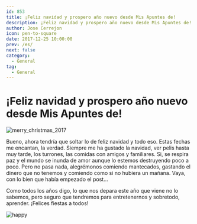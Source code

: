 ```yaml
---
id: 853
title: ¡Feliz navidad y prospero año nuevo desde Mis Apuntes de!
description: ¡Feliz navidad y prospero año nuevo desde Mis Apuntes de!
author: Jose Cerrejon
icon: pen-to-square
date: 2017-12-25 10:00:00
prev: /es/
next: false
category:
  - General
tag:
  - General
---
```


# ¡Feliz navidad y prospero año nuevo desde Mis Apuntes de!

![merry_christmas_2017](/images/2016/12/merry_christmas_2016.png)

Bueno, ahora tendría que soltar lo de feliz navidad y todo eso. Estas fechas me encantan, la verdad. Siempre me ha gustado la navidad, ver pelis hasta muy tarde, los turrones, las comidas con amigos y familiares. Si, se respira paz y el mundo se inunda de amor aunque lo estemos destruyendo poco a poco. Pero no pasa nada, alegrémonos comiendo mantecados, gastando el dinero que no tenemos y comiendo como si no hubiera un mañana. Vaya, con lo bien que había empezado el post...

Como todos los años digo, lo que nos depara este año que viene no lo sabemos, pero seguro que tendremos para entretenernos y sobretodo, aprender. ¡Felices fiestas a todos!

![happy](/css/sm/happy.png)
